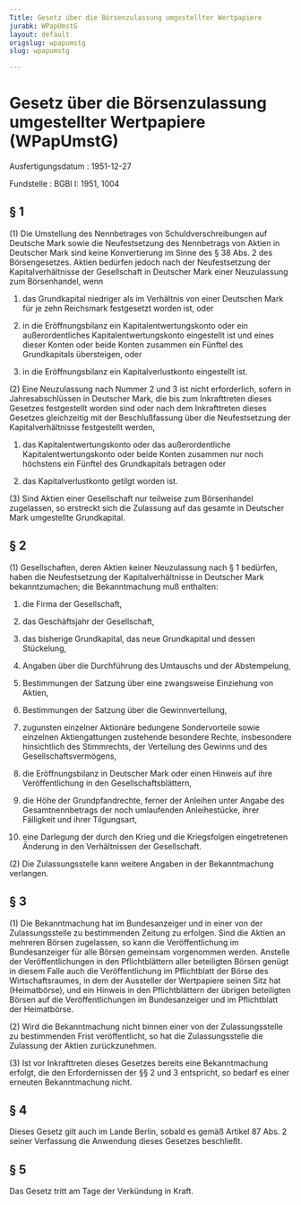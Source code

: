 ```yaml
---
Title: Gesetz über die Börsenzulassung umgestellter Wertpapiere
jurabk: WPapUmstG
layout: default
origslug: wpapumstg
slug: wpapumstg

---
```


# Gesetz über die Börsenzulassung umgestellter Wertpapiere (WPapUmstG)

Ausfertigungsdatum
:   1951-12-27

Fundstelle
:   BGBl I: 1951, 1004



## § 1

(1) Die Umstellung des Nennbetrages von Schuldverschreibungen auf Deutsche Mark sowie die Neufestsetzung des Nennbetrags von Aktien in Deutscher Mark sind keine Konvertierung im Sinne des § 38 Abs. 2 des Börsengesetzes. Aktien bedürfen jedoch nach der Neufestsetzung der Kapitalverhältnisse der Gesellschaft in Deutscher Mark einer Neuzulassung zum Börsenhandel, wenn

1.  das Grundkapital niedriger als im Verhältnis von einer Deutschen Mark für je zehn Reichsmark festgesetzt worden ist, oder


2.  in die Eröffnungsbilanz ein Kapitalentwertungskonto oder ein außerordentliches Kapitalentwertungskonto eingestellt ist und eines dieser Konten oder beide Konten zusammen ein Fünftel des Grundkapitals übersteigen, oder


3.  in die Eröffnungsbilanz ein Kapitalverlustkonto eingestellt ist.




(2) Eine Neuzulassung nach Nummer 2 und 3 ist nicht erforderlich, sofern in Jahresabschlüssen in Deutscher Mark, die bis zum Inkrafttreten dieses Gesetzes festgestellt worden sind oder nach dem Inkrafttreten dieses Gesetzes gleichzeitig mit der Beschlußfassung über die Neufestsetzung der Kapitalverhältnisse festgestellt werden,

1.  das Kapitalentwertungskonto oder das außerordentliche Kapitalentwertungskonto oder beide Konten zusammen nur noch höchstens ein Fünftel des Grundkapitals betragen oder


2.  das Kapitalverlustkonto getilgt worden ist.




(3) Sind Aktien einer Gesellschaft nur teilweise zum Börsenhandel zugelassen, so erstreckt sich die Zulassung auf das gesamte in Deutscher Mark umgestellte Grundkapital.


## § 2

(1) Gesellschaften, deren Aktien keiner Neuzulassung nach § 1 bedürfen, haben die Neufestsetzung der Kapitalverhältnisse in Deutscher Mark bekanntzumachen; die Bekanntmachung muß enthalten:

1.  die Firma der Gesellschaft,


2.  das Geschäftsjahr der Gesellschaft,


3.  das bisherige Grundkapital, das neue Grundkapital und dessen Stückelung,


4.  Angaben über die Durchführung des Umtauschs und der Abstempelung,


5.  Bestimmungen der Satzung über eine zwangsweise Einziehung von Aktien,


6.  Bestimmungen der Satzung über die Gewinnverteilung,


7.  zugunsten einzelner Aktionäre bedungene Sondervorteile sowie einzelnen Aktiengattungen zustehende besondere Rechte, insbesondere hinsichtlich des Stimmrechts, der Verteilung des Gewinns und des Gesellschaftsvermögens,


8.  die Eröffnungsbilanz in Deutscher Mark oder einen Hinweis auf ihre Veröffentlichung in den Gesellschaftsblättern,


9.  die Höhe der Grundpfandrechte, ferner der Anleihen unter Angabe des Gesamtnennbetrags der noch umlaufenden Anleihestücke, ihrer Fälligkeit und ihrer Tilgungsart,


10. eine Darlegung der durch den Krieg und die Kriegsfolgen eingetretenen Änderung in den Verhältnissen der Gesellschaft.




(2) Die Zulassungsstelle kann weitere Angaben in der Bekanntmachung verlangen.


## § 3

(1) Die Bekanntmachung hat im Bundesanzeiger und in einer von der Zulassungsstelle zu bestimmenden Zeitung zu erfolgen. Sind die Aktien an mehreren Börsen zugelassen, so kann die Veröffentlichung im Bundesanzeiger für alle Börsen gemeinsam vorgenommen werden. Anstelle der Veröffentlichungen in den Pflichtblättern aller beteiligten Börsen genügt in diesem Falle auch die Veröffentlichung im Pflichtblatt der Börse des Wirtschaftsraumes, in dem der Aussteller der Wertpapiere seinen Sitz hat (Heimatbörse), und ein Hinweis in den Pflichtblättern der übrigen beteiligten Börsen auf die Veröffentlichungen im Bundesanzeiger und im Pflichtblatt der Heimatbörse.

(2) Wird die Bekanntmachung nicht binnen einer von der Zulassungsstelle zu bestimmenden Frist veröffentlicht, so hat die Zulassungsstelle die Zulassung der Aktien zurückzunehmen.

(3) Ist vor Inkrafttreten dieses Gesetzes bereits eine Bekanntmachung erfolgt, die den Erfordernissen der §§ 2 und 3 entspricht, so bedarf es einer erneuten Bekanntmachung nicht.


## § 4

Dieses Gesetz gilt auch im Lande Berlin, sobald es gemäß Artikel 87 Abs. 2 seiner Verfassung die Anwendung dieses Gesetzes beschließt.


## § 5

Das Gesetz tritt am Tage der Verkündung in Kraft.

